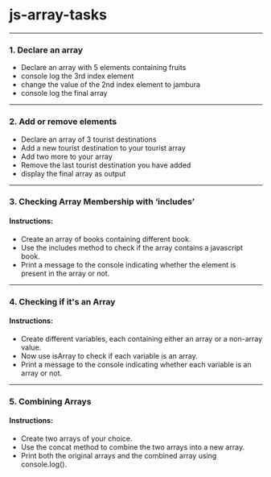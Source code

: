 # js-array-tasks

---

### 1. Declare an array

- Declare an array with 5 elements containing fruits
- console log the 3rd index element
- change the value of the 2nd index element to jambura
- console log the final array

---

### 2. Add or remove elements

- Declare an array of 3 tourist destinations
- Add a new tourist destination to your tourist array
- Add two more to your array
- Remove the last tourist destination you have added
- display the final array as output

---

### 3. Checking Array Membership with ‘includes’

#### Instructions:

- Create an array of books containing different book.
- Use the includes method to check if the array contains a javascript book.
- Print a message to the console indicating whether the element is present in the array or not.

---

### 4. Checking if it's an Array

#### Instructions:

- Create different variables, each containing either an array or a non-array value.
- Now use isArray to check if each variable is an array.
- Print a message to the console indicating whether each variable is an array or not.

---

### 5. Combining Arrays

#### Instructions:

- Create two arrays of your choice.
- Use the concat method to combine the two arrays into a new array.
- Print both the original arrays and the combined array using console.log().
